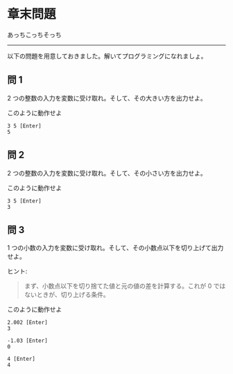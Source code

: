 # 章末問題

あっちこっちそっち

---

以下の問題を用意しておきました。解いてプログラミングになれましょ。


## 問 1

2 つの整数の入力を変数に受け取れ。そして、その大きい方を出力せよ。

このように動作せよ

```
3 5 [Enter]
5
```


## 問 2

2 つの整数の入力を変数に受け取れ。そして、その小さい方を出力せよ。

このように動作せよ

```
3 5 [Enter]
3
```


## 問 3

1 つの小数の入力を変数に受け取れ。そして、その小数点以下を切り上げて出力せよ。

ヒント:
> まず、小数点以下を切り捨てた値と元の値の差を計算する。これが 0 ではないときが、切り上げる条件。

このように動作せよ

```
2.002 [Enter]
3

-1.03 [Enter]
0

4 [Enter]
4
```